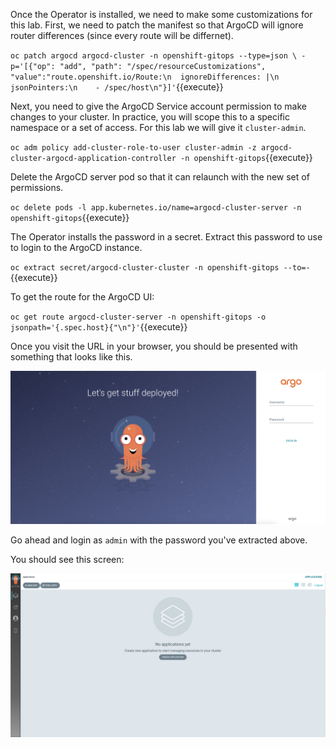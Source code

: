 Once the Operator is installed, we need to make some customizations for
this lab. First, we need to patch the manifest so that ArgoCD will ignore
router differences (since every route will be differnet).

`oc patch argocd argocd-cluster -n openshift-gitops --type=json \
-p='[{"op": "add", "path": "/spec/resourceCustomizations", "value":"route.openshift.io/Route:\n  ignoreDifferences: |\n    jsonPointers:\n    - /spec/host\n"}]'`{{execute}}

Next, you need to give the ArgoCD Service account permission to
make changes to your cluster. In practice, you will scope this to a
specific namespace or a set of access. For this lab we will give it
`cluster-admin`.


`oc adm policy add-cluster-role-to-user cluster-admin -z argocd-cluster-argocd-application-controller -n openshift-gitops`{{execute}}

Delete the ArgoCD server pod so that it can relaunch with the new set of permissions.

`oc delete pods -l app.kubernetes.io/name=argocd-cluster-server -n openshift-gitops`{{execute}}


The Operator installs the password in a secret. Extract this password to use to login to the ArgoCD instance.

`oc extract secret/argocd-cluster-cluster -n openshift-gitops --to=-`{{execute}}

To get the route for the ArgoCD UI:

`oc get route argocd-cluster-server -n openshift-gitops -o jsonpath='{.spec.host}{"\n"}'`{{execute}}

Once you visit the URL in your browser, you should be presented with
something that looks like this.

![ArgoCD Login](../../assets/gitops/argocd-login.png)


Go ahead and login as `admin` with the password you've extracted above.

You should see this screen:

![ArgoCD](../../assets/gitops/argocd.png)
